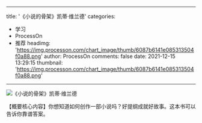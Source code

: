 
---
title: '《小说的骨架》凯蒂·维兰德'
categories: 
 - 学习
 - ProcessOn
 - 推荐
headimg: 'https://img.processon.com/chart_image/thumb/6087b6141e085313504f0a88.png'
author: ProcessOn
comments: false
date: 2021-12-15 13:29:15
thumbnail: 'https://img.processon.com/chart_image/thumb/6087b6141e085313504f0a88.png'
---

<div>   
<img class="thumb" alt="《小说的骨架》凯蒂·维兰德" src="https://img.processon.com/chart_image/thumb/6087b6141e085313504f0a88.png" referrerpolicy="no-referrer">
<p>【概要核心内容】你想知道如何创作一部小说吗？好提纲成就好故事。这本书可以告诉你靠谱答案。</p>  
</div>
            